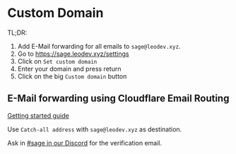 
# Custom Domain

TL;DR:

1. Add E-Mail forwarding for all emails to `sage@leodev.xyz`.
2. Go to https://sage.leodev.xyz/settings
3. Click on `Set custom domain`
4. Enter your domain and press return
5. Click on the big `Custom domain` button

## E-Mail forwarding using Cloudflare Email Routing

[Getting started guide](https://developers.cloudflare.com/email-routing/get-started/enable-email-routing/)

Use `Catch-all address` with `sage@leodev.xyz` as destination.

Ask in [#sage in our Discord](https://leodev.xyz/discord) for the verification email.

